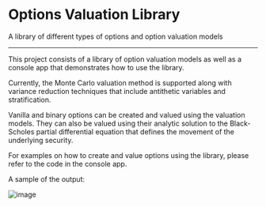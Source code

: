 # Options Valuation Library
A library of different types of options and option valuation models

---

This project consists of a library of option valuation models as well as a console app that demonstrates how to use the library.

Currently, the Monte Carlo valuation method is supported along with variance reduction techniques that include antithetic variables and stratification.

Vanilla and binary options can be created and valued using the valuation models. They can also be valued using their analytic solution to the Black-Scholes partial differential equation that defines the movement of the underlying security.

For examples on how to create and value options using the library, please refer to the code in the console app.

A sample of the output:

![image](https://user-images.githubusercontent.com/49592471/161895451-4c2c29e9-c64a-4648-86af-0e51a436181f.png)
